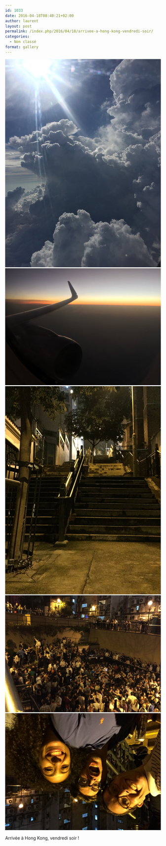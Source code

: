 ```yaml
---
id: 1033
date: 2016-04-18T08:40:21+02:00
author: laurent
layout: post
permalink: /index.php/2016/04/18/arrivee-a-hong-kong-vendredi-soir/
categories:
  - Non classé
format: gallery
---
```

<img src="/images/2016/04/tumblr_o5tmrdAVfY1uuvt0bo1_1280.jpg" />
<img src="/images/2016/04/tumblr_o5tmrdAVfY1uuvt0bo2_1280.jpg" />
<img src="/images/2016/04/tumblr_o5tmrdAVfY1uuvt0bo3_1280.jpg" />
<img src="/images/2016/04/tumblr_o5tmrdAVfY1uuvt0bo4_1280.jpg" />
<img src="/images/2016/04/tumblr_o5tmrdAVfY1uuvt0bo5_1280.jpg" />

Arrivée à Hong Kong, vendredi soir !